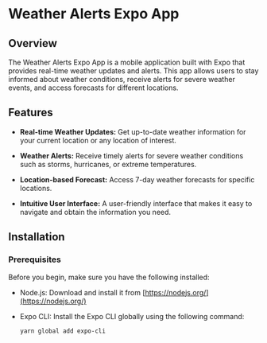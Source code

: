 # Weather Alerts Expo App

## Overview

The Weather Alerts Expo App is a mobile application built with Expo that provides real-time weather updates and alerts. This app allows users to stay informed about weather conditions, receive alerts for severe weather events, and access forecasts for different locations.

## Features

- **Real-time Weather Updates:** Get up-to-date weather information for your current location or any location of interest.

- **Weather Alerts:** Receive timely alerts for severe weather conditions such as storms, hurricanes, or extreme temperatures.

- **Location-based Forecast:** Access 7-day weather forecasts for specific locations.

- **Intuitive User Interface:** A user-friendly interface that makes it easy to navigate and obtain the information you need.

## Installation

### Prerequisites

Before you begin, make sure you have the following installed:

- Node.js: Download and install it from [https://nodejs.org/](https://nodejs.org/)

- Expo CLI: Install the Expo CLI globally using the following command:

  ```bash
  yarn global add expo-cli
